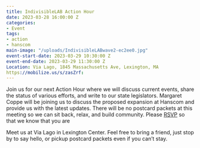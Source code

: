 ```yaml
---
title: IndivisibleLAB Action Hour
date: 2023-03-28 16:00:00 Z
categories:
- Event
tags:
- action
- hanscom
main-image: "/uploads/IndivisibleLABwave2-ec2ee0.jpg"
event-start-date: 2023-03-29 10:30:00 Z
event-end-date: 2023-03-29 11:30:00 Z
Location: Via Lago, 1845 Massachusetts Ave, Lexington, MA
https://mobilize.us/s/zasZrf: 
---
```


Join us for our next Action Hour where we will discuss current events, share the status of various efforts, and write to our state legislators. Margaret Coppe will be joining us to discuss the proposed expansion at Hanscom and provide us with the latest updates. There will be no postcard packets at this meeting so we can sit back, relax, and build community. Please [RSVP](https://mobilize.us/s/zasZrf) so that we know that you are 

Meet us at Via Lago in Lexington Center. Feel free to bring a friend, just stop by to say hello, or pickup postcard packets even if you can’t stay. 